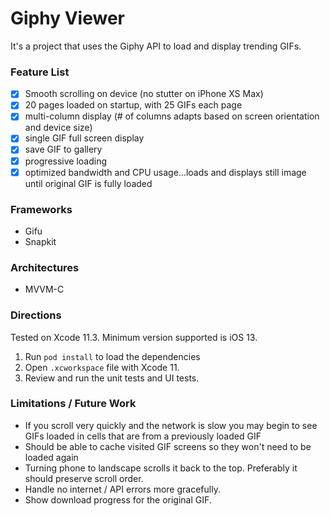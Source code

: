 # Giphy Viewer

It's a project that uses the Giphy API to load and display trending GIFs.

### Feature List

- [x] Smooth scrolling on device (no stutter on iPhone XS Max)
- [x] 20 pages loaded on startup, with 25 GIFs each page
- [x] multi-column display (# of columns adapts based on screen orientation and device size)
- [x] single GIF full screen display
- [x] save GIF to gallery
- [x] progressive loading
- [x] optimized bandwidth and CPU usage...loads and displays still image until original GIF is fully loaded

### Frameworks

- Gifu
- Snapkit

### Architectures

- MVVM-C

### Directions

Tested on Xcode 11.3. Minimum version supported is iOS 13.

1. Run `pod install` to load the dependencies
2. Open `.xcworkspace` file with Xcode 11.
3. Review and run the unit tests and UI tests.

### Limitations / Future Work

- If you scroll very quickly and the network is slow you may begin to see GIFs loaded in cells that are from a previously loaded GIF
- Should be able to cache visited GIF screens so they won't need to be loaded again
- Turning phone to landscape scrolls it back to the top. Preferably it should preserve scroll order.
- Handle no internet / API errors more gracefully.
- Show download progress for the original GIF.
